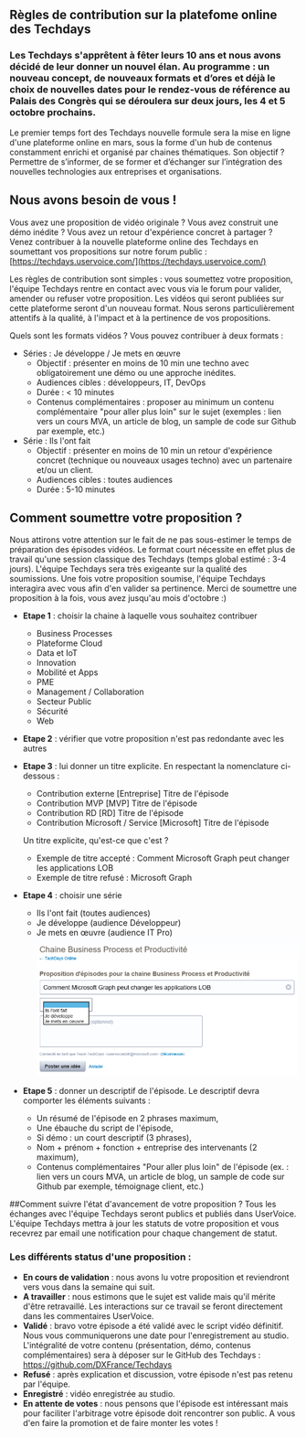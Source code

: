 ## Règles de contribution sur la platefome online des Techdays 

### Les Techdays s'apprêtent à fêter leurs 10 ans et nous avons décidé de leur donner un nouvel élan. Au programme : un nouveau concept, de nouveaux formats et d’ores et déjà le choix de nouvelles dates pour le rendez-vous de référence au Palais des Congrès qui se déroulera sur deux jours, les 4 et 5 octobre prochains.

Le premier temps fort des Techdays nouvelle formule sera la mise en ligne d'une plateforme online en mars, sous la forme d'un hub de contenus constamment enrichi et organisé par chaines thématiques.
Son objectif ? Permettre de s’informer, de se former et d’échanger sur l’intégration des nouvelles technologies aux entreprises et organisations. 

## Nous avons besoin de vous !
Vous avez une proposition de vidéo originale ? Vous avez construit une démo inédite ? Vous avez un retour d'expérience concret à partager ?
Venez contribuer à la nouvelle plateforme online des Techdays en soumettant vos propositions sur notre forum public : [https://techdays.uservoice.com/](https://techdays.uservoice.com/)

Les règles de contribution sont simples : vous soumettez votre proposition, l'équipe Techdays rentre en contact avec vous via le forum pour valider, amender ou refuser votre proposition.
Les vidéos qui seront publiées sur cette plateforme seront d'un nouveau format. Nous serons particulièrement attentifs à la qualité, à l'impact et à la pertinence de vos propositions.

Quels sont les formats vidéos ?
Vous pouvez contribuer à deux formats :
 * Séries : Je développe / Je mets en œuvre 
	* Objectif : présenter en moins de 10 min une techno avec obligatoirement une démo ou une approche inédites. 
	* Audiences cibles : développeurs, IT, DevOps
	* Durée : < 10 minutes
	* Contenus complémentaires : proposer au minimum un contenu complémentaire "pour aller plus loin" sur le sujet (exemples : lien vers un cours MVA, un article de blog, un sample de code sur Github par exemple, etc.)
 * Série : Ils l'ont fait
	* Objectif : présenter en moins de 10 min un retour d'expérience concret (technique ou nouveaux usages techno) avec un partenaire et/ou un client.
	* Audiences cibles : toutes audiences
	* Durée : 5-10 minutes

## Comment soumettre votre proposition ?
Nous attirons votre attention sur le fait de ne pas sous-estimer le temps de préparation des épisodes vidéos. Le format court nécessite en effet plus de travail qu'une session classique des Techdays (temps global estimé : 3-4 jours).
L'équipe Techdays sera très exigeante sur la qualité des soumissions. Une fois votre proposition soumise, l'équipe Techdays interagira avec vous afin d'en valider sa pertinence.
Merci de soumettre une proposition à la fois, vous avez jusqu'au mois d'octobre :)

* **Etape 1** : choisir la chaine à laquelle vous souhaitez contribuer
	* Business Processes
	* Plateforme Cloud
	* Data et IoT
	* Innovation
	* Mobilité et Apps
	* PME
	* Management / Collaboration
	* Secteur Public
	* Sécurité
	* Web
 
* **Etape 2** : vérifier que votre proposition n'est pas redondante avec les autres

* **Etape 3** : lui donner un titre explicite. En respectant la nomenclature ci-dessous :
	* Contribution externe	[Entreprise] Titre de l'épisode
	* Contribution MVP	 [MVP] Titre de l'épisode
	* Contribution RD	 [RD] Titre de l'épisode
	* Contribution Microsoft / Service	 [Microsoft] Titre de l'épisode

	Un titre explicite, qu'est-ce que c'est ?
	*  Exemple de titre accepté : Comment Microsoft Graph peut changer les applications LOB
	*  Exemple de titre refusé : Microsoft Graph

* **Etape 4** : choisir une série
	* Ils l'ont fait (toutes audiences)
	* Je développe (audience Développeur)
	* Je mets en œuvre (audience IT Pro)
![](https://raw.githubusercontent.com/DXFrance/Techdays/master/Assets/screen1.png)
	
* **Etape 5** : donner un descriptif de l'épisode. Le descriptif devra comporter les éléments suivants :
	* Un résumé de l'épisode en 2 phrases maximum,
	* Une ébauche du script de l'épisode,
	* Si démo : un court descriptif (3 phrases),
	* Nom + prénom + fonction + entreprise des intervenants (2 maximum),
	* Contenus complémentaires "Pour aller plus loin" de l'épisode (ex. : lien vers un cours MVA, un article de blog, un sample de code sur Github par exemple, témoignage client, etc.)

##Comment suivre l'état d'avancement de votre proposition ?
Tous les échanges avec l'équipe Techdays seront publics et publiés dans UserVoice. L'équipe Techdays mettra à jour les statuts de votre proposition et  vous recevrez par email une notification pour chaque changement de statut.

### Les différents status d'une proposition :
* **En cours de validation** : nous avons lu votre proposition et reviendront vers vous dans la semaine qui suit.
* **A travailler** : nous estimons que le sujet est valide mais qu'il mérite d'être retravaillé. Les interactions sur ce travail se feront directement dans les commentaires UserVoice.
* **Validé** : bravo votre épisode a été validé avec le script vidéo définitif. Nous vous communiquerons une date pour l'enregistrement au studio. L'intégralité de votre contenu (présentation, démo, contenus complémentaires) sera à déposer sur le GitHub des Techdays : https://github.com/DXFrance/Techdays
* **Refusé** : après explication et discussion, votre épisode n'est pas retenu par l'équipe.
* **Enregistré** : vidéo enregistrée au studio.
* **En attente de votes** : nous pensons que l'épisode est intéressant mais pour faciliter l'arbitrage votre épisode doit rencontrer son public. A vous d'en faire la promotion et de faire monter les votes ! 


